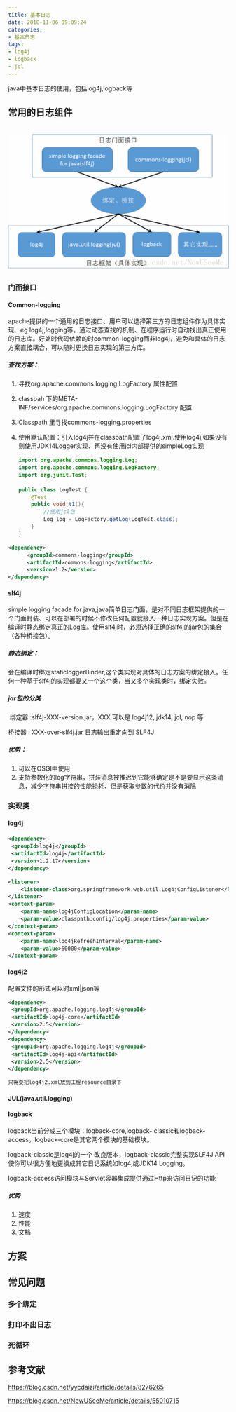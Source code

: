 ```yaml
---
title: 基本日志
date: 2018-11-06 09:09:24
categories:
- 基本日志
tags:
- log4j
- logback
- jcl
---
```


java中基本日志的使用，包括log4j,logback等

## 常用的日志组件

​                ![aaa](日志\日志框架.png) 

### 门面接口

#### Common-logging

apache提供的一个通用的日志接口、用户可以选择第三方的日志组件作为具体实现、eg log4j,logging等。通过动态查找的机制、在程序运行时自动找出真正使用的日志库。好处时代码依赖的时common-logging而非log4j，避免和具体的日志方案直接耦合，可以随时更换日志实现的第三方库。

##### 查找方案：

1. 寻找org.apache.commons.logging.LogFactory  属性配置

2. classpah 下的META-INF/services/org.apache.commons.logging.LogFactory 配置

3. Classpath 里寻找commons-logging.properties 

4. 使用默认配置：引入log4j并在classpath配置了log4j.xml.使用log4j,如果没有则使用JDK14Logger实现、再没有使用jcl内部提供的simpleLog实现

   ```java
   import org.apache.commons.logging.Log;
   import org.apache.commons.logging.LogFactory;
   import org.junit.Test;
   
   public class LogTest {
       @Test
       public void t1(){
           //使用jcl包
           Log log = LogFactory.getLog(LogTest.class);
       }
   }
   ```

```xml
<dependency>
      <groupId>commons-logging</groupId>
      <artifactId>commons-logging</artifactId>
      <version>1.2</version>
</dependency>
```

#### slf4j

simple logging facade for java,java简单日志门面，是对不同日志框架提供的一个门面封装、可以在部署的时候不修改任何配置就接入一种日志实现方案。但是在编译时静态绑定真正的Log库。使用slf4j时，必须选择正确的slf4j的jar包的集合（各种桥接包）。

##### 静态绑定：

会在编译时绑定staticloggerBinder,这个类实现对具体的日志方案的绑定接入。任何一种基于slf4j的实现都要又一个这个类，当又多个实现类时，绑定失败。

##### jar包的分类

 绑定器 :slf4j-XXX-version.jar，XXX 可以是 log4j12, jdk14, jcl, nop 等 

桥接器 : XXX-over-slf4j.jar 日志输出重定向到 SLF4J 

##### 优势：

1. 可以在OSGI中使用
2. 支持参数化的log字符串，拼装消息被推迟到它能够确定是不是要显示这条消息，减少字符串拼接的性能损耗、但是获取参数的代价并没有消除

### 实现类

#### log4j

```xml
<dependency>
 <groupId>log4j</groupId>
 <artifactId>log4j</artifactId>
 <version>1.2.17</version>
</dependency>
```

```xml
<listener>
    <listener-class>org.springframework.web.util.Log4jConfigListener</listener-class>
</listener>
<context-param>
    <param-name>log4jConfigLocation</param-name>
    <param-value>classpath:config/log4j.properties</param-value>
</context-param>
<context-param>
    <param-name>log4jRefreshInterval</param-name>
    <param-value>60000</param-value>
</context-param>
```

#### log4j2

配置文件的形式可以时xml|json等

```xml
<dependency>
 <groupId>org.apache.logging.log4j</groupId>
 <artifactId>log4j-core</artifactId>
 <version>2.5</version>
</dependency>
<dependency>
 <groupId>org.apache.logging.log4j</groupId>
 <artifactId>log4j-api</artifactId>
 <version>2.5</version>
</dependency>
```

```xml
只需要把log4j2.xml放到工程resource目录下
```

#### JUL(java.util.logging)

#### logback

logback当前分成三个模块：logback-core,logback- classic和logback-access。logback-core是其它两个模块的基础模块。

logback-classic是log4j的一个 改良版本，logback-classic完整实现SLF4J API使你可以很方便地更换成其它日记系统如log4j或JDK14 Logging。

logback-access访问模块与Servlet容器集成提供通过Http来访问日记的功能 

##### 优势

1. 速度
2. 性能
3. 文档

## 方案



## 常见问题

### 多个绑定

### 打印不出日志

### 死循环

## 参考文献

https://blog.csdn.net/yycdaizi/article/details/8276265

https://blog.csdn.net/NowUSeeMe/article/details/55010715